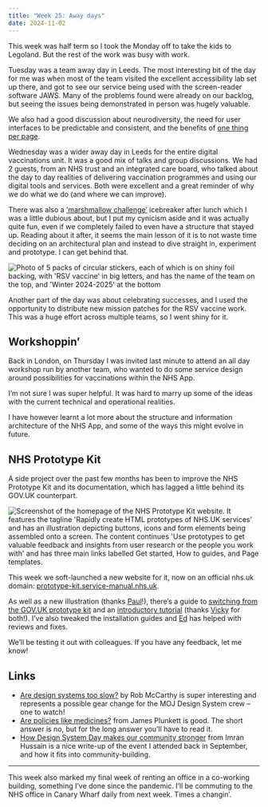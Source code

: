 ```yaml
---
title: "Week 25: Away days"
date: 2024-11-02
---
```


This week was half term so I took the Monday off to take the kids to Legoland. But the rest of the work was busy with work.

Tuesday was a team away day in Leeds. The most interesting bit of the day for me was when most of the team visited the excellent accessibility lab set up there, and got to see our service being used with the screen-reader software JAWS. Many of the problems found were already on our backlog, but seeing the issues being demonstrated in person was hugely valuable.

We also had a good discussion about neurodiversity, the need for user interfaces to be predictable and consistent, and the benefits of [one thing per page](https://www.gov.uk/service-manual/design/form-structure).

Wednesday was a wider away day in Leeds for the entire digital vaccinations unit. It was a good mix of talks and group discussions. We had 2 guests, from an NHS trust and an integrated care board, who talked about the day to day realities of delivering vaccination programmes and using our digital tools and services. Both were excellent and a great reminder of why we do what we do (and where we can improve).

There was also a [‘marshmallow challenge’](https://www.marshmallowchallenge.com/#google_vignette) icebreaker after lunch which I was a little dubious about, but I put my cynicism aside and it was actually quite fun, even if we completely failed to even have a structure that stayed up. Reading about it after, it seems the main lesson of it is to not waste time deciding on an architectural plan and instead to dive straight in, experiment and prototype. I can get behind that.

![Photo of 5 packs of circular stickers, each of which is on shiny foil backing, with 'RSV vaccine' in big letters, and has the name of the team on the top, and 'Winter 2024-2025' at the bottom](/images/rsv-vaccine-mission-patches.jpeg)

Another part of the day was about celebrating successes, and I used the opportunity to distribute new mission patches for the RSV vaccine work. This was a huge effort across multiple teams, so I went shiny for it.

## Workshoppin’

Back in London, on Thursday I was invited last minute to attend an all day workshop run by another team, who wanted to do some service design around possibilities for vaccinations within the NHS App.

I’m not sure I was super helpful. It was hard to marry up some of the ideas with the current technical and operational realities.

I have however learnt a lot more about the structure and information architecture of the NHS App, and some of the ways this might evolve in future.

## NHS Prototype Kit

A side project over the past few months has been to improve the NHS Prototype Kit and its documentation, which has lagged a little behind its GOV.UK counterpart.

![Screenshot of the homepage of the NHS Prototype Kit website. It features the tagline 'Rapidly create HTML prototypes of NHS.UK services' and has an illustration depicting buttons, icons and form elements being assembled onto a screen. The content continues 'Use prototypes to get valuable feedback and insights from user research or the people you work with' and has three main links labelled Get started, How to guides, and Page templates.](/images/nhs-prototype-kit.png)

This week we soft-launched a new website for it, now on an official nhs.uk domain: [prototype-kit.service-manual.nhs.uk](https://prototype-kit.service-manual.nhs.uk).

As well as a new illustration (thanks [Paul](https://paulrobertlloyd.com)!), there’s a guide to [switching from the GOV.UK prototype kit](https://prototype-kit.service-manual.nhs.uk/how-tos/switching-from-govuk-prototype-kit) and an [introductory tutorial](https://prototype-kit.service-manual.nhs.uk/how-tos/build-basic-prototype/index) (thanks [Vicky](https://www.vickyteinaki.com) for both!). I’ve also tweaked the installation guides and [Ed](https://www.edwardhorsford.com) has helped with reviews and fixes.

We’ll be testing it out with colleagues. If you have any feedback, let me know!

## Links

* [Are design systems too slow?](https://medium.com/@robertjmccarthy08/are-design-systems-too-slow-27c8092cd34f) by Rob McCarthy is super interesting and represents a possible gear change for the MOJ Design System crew – one to watch!
* [Are policies like medicines?](https://medium.com/@jamestplunkett/are-policies-like-medicines-1962f8daf495) from James Plunkett is good. The short answer is no, but for the long answer you’ll have to read it.
* [How Design System Day makes our community stronger](https://gds.blog.gov.uk/2024/10/31/how-design-system-day-makes-our-community-stronger/) from Imran Hussain is a nice write-up of the event I attended back in September, and how it fits into community-building.

---

This week also marked my final week of renting an office in a co-working building, something I’ve done since the pandemic. I’ll be commuting to the NHS office in Canary Wharf daily from next week. Times a changin’.

